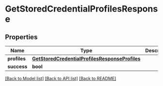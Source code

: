 # GetStoredCredentialProfilesResponse

## Properties
Name | Type | Description | Notes
------------ | ------------- | ------------- | -------------
**profiles** | [**GetStoredCredentialProfilesResponseProfiles**](GetStoredCredentialProfilesResponseProfiles.md) |  | [optional] 
**success** | **bool** |  | [optional] 

[[Back to Model list]](../README.md#documentation-for-models) [[Back to API list]](../README.md#documentation-for-api-endpoints) [[Back to README]](../README.md)


